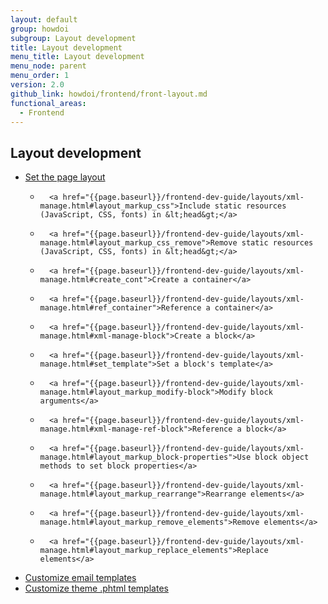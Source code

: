 ```yaml
---
layout: default
group: howdoi
subgroup: Layout development
title: Layout development
menu_title: Layout development
menu_node: parent
menu_order: 1
version: 2.0
github_link: howdoi/frontend/front-layout.md
functional_areas:
  - Frontend
---
```


## Layout development

- 	<a href="{{page.baseurl}}/frontend-dev-guide/layouts/xml-manage.html#layout_markup_columns">Set the page layout</a>
	- 		<a href="{{page.baseurl}}/frontend-dev-guide/layouts/xml-manage.html#layout_markup_css">Include static resources (JavaScript, CSS, fonts) in &lt;head&gt;</a>
	- 		<a href="{{page.baseurl}}/frontend-dev-guide/layouts/xml-manage.html#layout_markup_css_remove">Remove static resources (JavaScript, CSS, fonts) in &lt;head&gt;</a>
	- 		<a href="{{page.baseurl}}/frontend-dev-guide/layouts/xml-manage.html#create_cont">Create a container</a>
	- 		<a href="{{page.baseurl}}/frontend-dev-guide/layouts/xml-manage.html#ref_container">Reference a container</a>
	- 		<a href="{{page.baseurl}}/frontend-dev-guide/layouts/xml-manage.html#xml-manage-block">Create a block</a>
	- 		<a href="{{page.baseurl}}/frontend-dev-guide/layouts/xml-manage.html#set_template">Set a block's template</a>
	- 		<a href="{{page.baseurl}}/frontend-dev-guide/layouts/xml-manage.html#layout_markup_modify-block">Modify block arguments</a>
	- 		<a href="{{page.baseurl}}/frontend-dev-guide/layouts/xml-manage.html#xml-manage-ref-block">Reference a block</a>
	- 		<a href="{{page.baseurl}}/frontend-dev-guide/layouts/xml-manage.html#layout_markup_block-properties">Use block object methods to set block properties</a>
	- 		<a href="{{page.baseurl}}/frontend-dev-guide/layouts/xml-manage.html#layout_markup_rearrange">Rearrange elements</a>
	- 		<a href="{{page.baseurl}}/frontend-dev-guide/layouts/xml-manage.html#layout_markup_remove_elements">Remove elements</a>
	- 		<a href="{{page.baseurl}}/frontend-dev-guide/layouts/xml-manage.html#layout_markup_replace_elements">Replace elements</a>
- <a href="{{page.baseurl}}/frontend-dev-guide/templates/template-email.html">Customize email templates</a>
- <a href="{{page.baseurl}}/frontend-dev-guide/templates/template-walkthrough.html">Customize theme .phtml templates</a>

	
